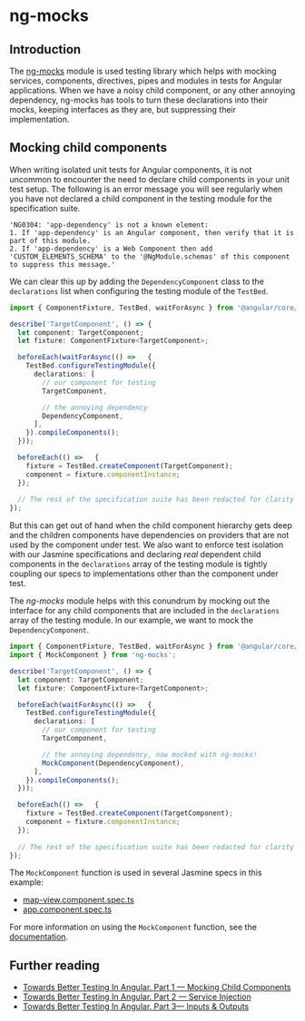 # ng-mocks

## Introduction

The [ng-mocks](https://ng-mocks.sudo.eu/) module is used testing library which helps with mocking services, components, directives, pipes and modules in tests for Angular applications. When we have a noisy child component, or any other annoying dependency, ng-mocks has tools to turn these declarations into their mocks, keeping interfaces as they are, but suppressing their implementation.


## Mocking child components

When writing isolated unit tests for Angular components, it is not uncommon to encounter the need to declare child components in your unit test setup. 
The following is an error message you will see regularly when you have not declared a child component in the testing module for the specification suite.

```
'NG0304: 'app-dependency' is not a known element:
1. If 'app-dependency' is an Angular component, then verify that it is part of this module.
2. If 'app-dependency' is a Web Component then add 'CUSTOM_ELEMENTS_SCHEMA' to the '@NgModule.schemas' of this component to suppress this message.'
```

We can clear this up by adding the `DependencyComponent` class to the `declarations` list when configuring the testing module of the `TestBed`.

```typescript
import { ComponentFixture, TestBed, waitForAsync } from '@angular/core/testing';

describe('TargetComponent', () => {
  let component: TargetComponent;
  let fixture: ComponentFixture<TargetComponent>;

  beforeEach(waitForAsync(() =>   {
    TestBed.configureTestingModule({
      declarations: [
        // our component for testing
        TargetComponent,

        // the annoying dependency
        DependencyComponent,
      ],
    }).compileComponents();
  }));

  beforeEach(() =>   {
    fixture = TestBed.createComponent(TargetComponent);
    component = fixture.componentInstance;
  });
  
  // The rest of the specification suite has been redacted for clarity
});
```

But this can get out of hand when the child component hierarchy gets deep and the children components have dependencies on providers that are not used by the component under test. 
We also want to enforce test isolation with our Jasmine specifications and declaring _real_ dependent child components in the `declarations` array of the testing module is tightly coupling our specs to implementations other than the component under test.

The *ng-mocks* module helps with this conundrum by mocking out the interface for any child components that are included in the `declarations` array of the testing module.
In our example, we want to mock the `DependencyComponent`.

```typescript
import { ComponentFixture, TestBed, waitForAsync } from '@angular/core/testing';
import { MockComponent } from 'ng-mocks';

describe('TargetComponent', () => {
  let component: TargetComponent;
  let fixture: ComponentFixture<TargetComponent>;

  beforeEach(waitForAsync(() =>   {
    TestBed.configureTestingModule({
      declarations: [
        // our component for testing
        TargetComponent,

        // the annoying dependency, now mocked with ng-mocks!
        MockComponent(DependencyComponent),
      ],
    }).compileComponents();
  }));

  beforeEach(() =>   {
    fixture = TestBed.createComponent(TargetComponent);
    component = fixture.componentInstance;
  });
  
  // The rest of the specification suite has been redacted for clarity
});
```

The `MockComponent` function is used in several Jasmine specs in this example:
- [map-view.component.spec.ts](./src/app/views/map-view/__tests__/map-view.component.spec.ts)
- [app.component.spec.ts](./src/app/__tests__/app.component.spec.ts)  

For more information on using the `MockComponent` function, see the [documentation](https://ng-mocks.sudo.eu/api/MockComponent).


## Further reading

- [Towards Better Testing In Angular. Part 1 — Mocking Child Components](https://medium.com/@abdul_74410/towards-better-testing-in-angular-part-1-mocking-child-components-b51e1fd571da)
- [Towards Better Testing In Angular. Part 2 — Service Injection](https://medium.com/@abdul_74410/towards-better-testing-in-angular-part-2-service-injection-c87b1fede954)
- [Towards Better Testing In Angular. Part 3— Inputs & Outputs](https://medium.com/@abdul_74410/towards-better-testing-in-angular-part-3-inputs-outputs-e8ed361cdad6)

